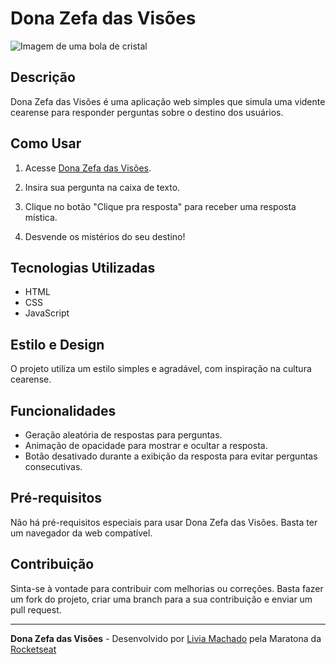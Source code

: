 # Dona Zefa das Visões

![Imagem de uma bola de cristal](https://cdn-icons-png.flaticon.com/512/2732/2732407.png)

## Descrição

Dona Zefa das Visões é uma aplicação web simples que simula uma vidente cearense para responder perguntas sobre o destino dos usuários.

## Como Usar

1. Acesse [Dona Zefa das Visões](URL_DO_SEU_PROJETO).

2. Insira sua pergunta na caixa de texto.

3. Clique no botão "Clique pra resposta" para receber uma resposta mística.

4. Desvende os mistérios do seu destino!

## Tecnologias Utilizadas

- HTML
- CSS
- JavaScript

## Estilo e Design

O projeto utiliza um estilo simples e agradável, com inspiração na cultura cearense.

## Funcionalidades

- Geração aleatória de respostas para perguntas.
- Animação de opacidade para mostrar e ocultar a resposta.
- Botão desativado durante a exibição da resposta para evitar perguntas consecutivas.

## Pré-requisitos

Não há pré-requisitos especiais para usar Dona Zefa das Visões. Basta ter um navegador da web compatível.

## Contribuição

Sinta-se à vontade para contribuir com melhorias ou correções. Basta fazer um fork do projeto, criar uma branch para a sua contribuição e enviar um pull request.

---

**Dona Zefa das Visões** - Desenvolvido por [Livia Machado](URL_DO_SEU_PERFIL_NO_GITHUB) pela Maratona da [Rocketseat](https://www.rocketseat.com.br)